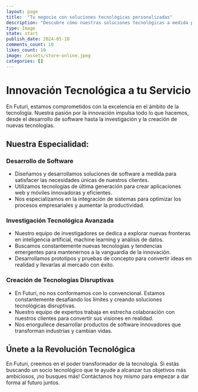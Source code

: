 ```yaml
---
layout: page
title:  "Tu negocio con soluciones tecnológicas personalizadas"
description: "Descubre cómo nuestras soluciones tecnológicas a medida pueden impulsar la eficiencia y la innovación en tu empresa. Desde el desarrollo de software personalizado hasta la investigación de vanguardia, estamos aquí para ayudarte a alcanzar tus objetivos empresariales. 🚀💻"
type: Image
state: start
publish_date: 2024-05-10
comments_count: 10
likes_count: 10
image: /assets/store-online.jpeg
categories: []
---
```

# Innovación Tecnológica a tu Servicio

En Futuri, estamos comprometidos con la excelencia en el ámbito de la tecnología. Nuestra pasión por la innovación impulsa todo lo que hacemos, desde el desarrollo de software hasta la investigación y la creación de nuevas tecnologías.

## Nuestra Especialidad:

### Desarrollo de Software
- Diseñamos y desarrollamos soluciones de software a medida para satisfacer las necesidades únicas de nuestros clientes.
- Utilizamos tecnologías de última generación para crear aplicaciones web y móviles innovadoras y eficientes.
- Nos especializamos en la integración de sistemas para optimizar los procesos empresariales y aumentar la productividad.

### Investigación Tecnológica Avanzada
- Nuestro equipo de investigadores se dedica a explorar nuevas fronteras en inteligencia artificial, machine learning y análisis de datos.
- Buscamos constantemente nuevas tecnologías y tendencias emergentes para mantenernos a la vanguardia de la innovación.
- Desarrollamos prototipos y pruebas de concepto para convertir ideas en realidad y llevarlas al mercado con éxito.

### Creación de Tecnologías Disruptivas
- En Futuri, no nos conformamos con lo convencional. Estamos constantemente desafiando los límites y creando soluciones tecnológicas disruptivas.
- Nuestro equipo de expertos trabaja en estrecha colaboración con nuestros clientes para convertir sus visiones en realidad.
- Nos enorgullece desarrollar productos de software innovadores que transforman industrias y cambian vidas.

## Únete a la Revolución Tecnológica

En Futuri, creemos en el poder transformador de la tecnología. Si estás buscando un socio tecnológico que te ayude a alcanzar tus objetivos más ambiciosos, ¡no busques más! Contáctanos hoy mismo para empezar a dar forma al futuro juntos.

